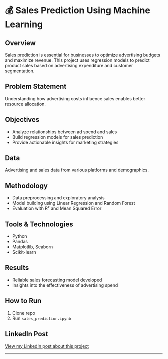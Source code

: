 # 💰 Sales Prediction Using Machine Learning

## Overview  
Sales prediction is essential for businesses to optimize advertising budgets and maximize revenue. This project uses regression models to predict product sales based on advertising expenditure and customer segmentation.

## Problem Statement  
Understanding how advertising costs influence sales enables better resource allocation.

## Objectives  
- Analyze relationships between ad spend and sales  
- Build regression models for sales prediction  
- Provide actionable insights for marketing strategies

## Data  
Advertising and sales data from various platforms and demographics.

## Methodology  
- Data preprocessing and exploratory analysis  
- Model building using Linear Regression and Random Forest  
- Evaluation with R² and Mean Squared Error

## Tools & Technologies  
- Python  
- Pandas  
- Matplotlib, Seaborn  
- Scikit-learn

## Results  
- Reliable sales forecasting model developed  
- Insights into the effectiveness of advertising spend

## How to Run  
1. Clone repo  
2. Run `sales_prediction.ipynb`

## LinkedIn Post  
[View my LinkedIn post about this project](https://www.linkedin.com/posts/rahul-babu-koppula_oibsip-oasisinfobyte-python-activity-7339915328312745984-drJo?utm_source=share&utm_medium=member_desktop&rcm=ACoAAEQMCpABD4RO0MvOD340mi85zRBCDrHCykQ)

---
